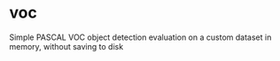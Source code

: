 # voc
Simple PASCAL VOC object detection evaluation on a custom dataset in memory, without saving to disk

